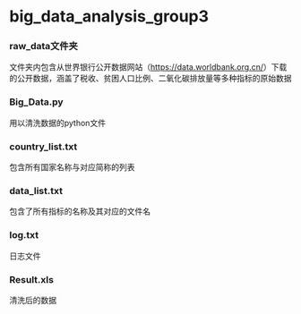 # big_data_analysis_group3

### raw_data文件夹

文件夹内包含从世界银行公开数据网站（<https://data.worldbank.org.cn/>）下载的公开数据，涵盖了税收、贫困人口比例、二氧化碳排放量等多种指标的原始数据

### Big_Data.py

用以清洗数据的python文件

### country_list.txt

包含所有国家名称与对应简称的列表

### data_list.txt

包含了所有指标的名称及其对应的文件名

### log.txt

日志文件

### Result.xls

清洗后的数据

